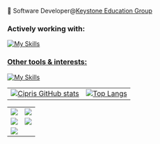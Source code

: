 :briefcase: Software Developer@[Keystone Education Group](https://keg.com)

### Actively working with:

<a href="https://skillicons.dev/icons?i=html,css,sass,mui,js,react,tailwind,nextjs,typescript,nodejs,vercel,aws"><img src="https://skillicons.dev/icons?i=html,css,sass,mui,js,react,tailwind,nextjs,typescript,nodejs,vercel,aws" alt="My Skills">

### Other tools & interests:

<a href="https://skillicons.dev/icons?i=linux,arch,ubuntu,emacs,vim,bash"><img src="https://skillicons.dev/icons?i=linux,arch,ubuntu,emacs,vim,bash" alt="My Skills">

<table>
  <tr>
    <td><a href="https://github.com/cipriRusu/github-readme-stats"><img src="https://github-readme-stats-git-master-crusus-projects.vercel.app/api?username=cipriRusu&show_icons=true&theme=radical" alt="Cipris GitHub stats"></a></td>
    <td><a href="https://github.com/cipriRusu/github-readme-stats"><img src="https://github-readme-stats-git-master-crusus-projects.vercel.app/api/top-langs/?username=cipriRusu&size_weight=0.5&count_weight=0.5" alt="Top Langs"></a></td>
  </tr>
</table>

<table>
  <tr>
    <td><a href="https://github.com/cipriRusu/JSON-Validator"><img src="https://github-readme-stats-git-master-crusus-projects.vercel.app/api/pin/?username=cipriRusu&repo=JSON-Validator&title_color=ffffff&text_color=c9cacc&icon_color=2bbc8a&bg_color=1d1f21&border_color=000000"></img></a></td>
    <td><a href="https://github.com/cipriRusu/chess-notation-evaluator"><img src="https://github-readme-stats-git-master-crusus-projects.vercel.app/api/pin/?username=cipriRusu&repo=chess-notation-evaluator&title_color=ffffff&text_color=c9cacc&icon_color=2bbc8a&bg_color=1d1f21&border_color=000000"></img></a></td>
  </tr>
  <tr>
     <td><a href="https://github.com/cipriRusu/data-structures-implementation"><img src="https://github-readme-stats-git-master-crusus-projects.vercel.app/api/pin/?username=cipriRusu&repo=data-structures-implementation&title_color=ffffff&text_color=c9cacc&icon_color=2bbc8a&bg_color=1d1f21&border_color=000000"></img></a></td>
     <td><a href="https://github.com/cipriRusu/practice-problems"><img src="https://github-readme-stats-git-master-crusus-projects.vercel.app/api/pin/?username=cipriRusu&repo=blogtype-mvc-app&title_color=ffffff&text_color=c9cacc&icon_color=2bbc8a&bg_color=1d1f21&border_color=000000"></img></a></td>
  </tr>
  <tr>
    <td><a href="https://github.com/cipriRusu/practice-problems"><img src="https://github-readme-stats-git-master-crusus-projects.vercel.app/api/pin/?username=cipriRusu&repo=practice-problems&title_color=ffffff&text_color=c9cacc&icon_color=2bbc8a&bg_color=1d1f21&border_color=000000"></img></a></td>
  </tr>
</table>

<!--
**cipriRusu/cipriRusu** is a ✨ _special_ ✨ repository because its `README.md` (this file) appears on your GitHub profile.

Here are some ideas to get you started:

- 🔭 I’m currently working on ...
- 🌱 I’m currently learning ...
- 👯 I’m looking to collaborate on ...
- 🤔 I’m looking for help with ...
- 💬 Ask me about ...
- 📫 How to reach me: ...
- 😄 Pronouns: ...
- ⚡ Fun fact: ...
-->
